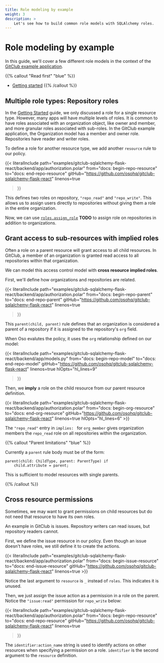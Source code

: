 ```yaml
---
title: Role modeling by example
weight: 3
description: >
    Let's see how to build common role models with SQLAlchemy roles.
---
```


# Role modeling by example

In this guide, we'll cover a few different role models in the context of
the [GitClub example application](https://github.com/osohq/gitclub-sqlalchemy-flask-react).

{{% callout "Read first" "blue" %}}
 - [Getting started](getting-started)
{{% /callout %}}

## Multiple role types: Repository roles

In the [Getting Started](getting-started) guide, we only discussed a role for a single
resource type. However, many apps will have multiple levels of roles. It
is common to have roles associated with an organization object, like
owner and member, and more granular roles associated with sub-roles. In
the GitClub example application, the Organization model has a member and
owner role. Repositories have reader and writer roles.

To define a role for another resource type, we add another `resource`
rule to our policy.

{{< literalInclude
    path="examples/gitclub-sqlalchemy-flask-react/backend/app/authorization.polar"
    from="docs: begin-repo-resource"
    to="docs: end-repo-resource"
    gitHub="https://github.com/osohq/gitclub-sqlalchemy-flask-react"
    linenos=true
>}}

This defines two roles on repository, `"repo_read"` and `"repo_write"`.
This allows us to assign users directly to repositories without
giving them a role in the entire organization.

Now, we can use [`roles.assign_role`]() **TODO** to assign role on
repositories in addition to organizations.

## Grant access to sub-resources with implied roles

Often a role on a parent resource will grant access to all child
resources. In GitClub, a member of an organization is granted read access to
all repositories within that organization.

We can model this access control model with **cross resource implied
roles**.

First, we'll define how organizations and repositories are related.

{{< literalInclude
    path="examples/gitclub-sqlalchemy-flask-react/backend/app/authorization.polar"
    from="docs: begin-repo-parent"
    to="docs: end-repo-parent"
    gitHub="https://github.com/osohq/gitclub-sqlalchemy-flask-react"
    linenos=true
>}}

This `parent(child, parent)` rule defines that an organization is
considered a parent of a repository if it is assigned to the
repository's `org` field.

When Oso evalutes the policy, it uses the `org` relationship defined
on our model:

{{< literalInclude
    path="examples/gitclub-sqlalchemy-flask-react/backend/app/models.py"
    from="docs: begin-repo-model"
    to="docs: end-repo-model"
    gitHub="https://github.com/osohq/gitclub-sqlalchemy-flask-react"
    linenos=true
    hlOpts="hl_lines=9"
>}}

Then, we **imply** a role on the child resource from our parent resource
definition.

{{< literalInclude
    path="examples/gitclub-sqlalchemy-flask-react/backend/app/authorization.polar"
    from="docs: begin-org-resource"
    to="docs: end-org-resource"
    gitHub="https://github.com/osohq/gitclub-sqlalchemy-flask-react"
    linenos=true
    hlOpts="hl_lines=6"
    >}}

The `"repo_read"` entry in `implies: ` for `org_member` gives organization
members the `repo_read` role on all repositories within the
organization.

{{% callout "Parent limitations" "blue" %}}

Currently a `parent` rule body must be of the form:

```polar
parent(child: ChildType, parent: ParentType) if
    child.attribute = parent;
```

This is sufficient to model resources with single parents.

{{% /callout %}}

## Cross resource permissions

Sometimes, we may want to grant permissions on child resources but do
not need that resource to have its own roles.

An example in GitClub is issues. Repository writers can read issues, but
repository readers cannot.

First, we define the issue resource in our policy. Even though an issue
doesn't have roles, we still define it to create the actions.

{{< literalInclude
    path="examples/gitclub-sqlalchemy-flask-react/backend/app/authorization.polar"
    from="docs: begin-issue-resource"
    to="docs: end-issue-resource"
    gitHub="https://github.com/osohq/gitclub-sqlalchemy-flask-react"
    linenos=true
    >}}

Notice the last argument to `resource` is `_` instead of `roles`. This
indicates it is unused.

Then, we just assign the issue action as a permission in a role on the
parent. Notice the `"issue:read"` permission for `repo_write` below:

{{< literalInclude
    path="examples/gitclub-sqlalchemy-flask-react/backend/app/authorization.polar"
    from="docs: begin-repo-resource"
    to="docs: end-repo-resource"
    gitHub="https://github.com/osohq/gitclub-sqlalchemy-flask-react"
    linenos=true
>}}

The `identifier:action_name` string is used to identify actions on other
resources when specifying a permission on a role. `identifier` is the
second argument to the `resource` definition.
